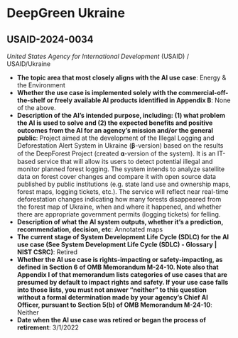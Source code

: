 # DeepGreen Ukraine
## USAID-2024-0034
_United States Agency for International Development_ (USAID) / USAID/Ukraine


+ **The topic area that most closely aligns with the AI use case**: Energy & the Environment
+ **Whether the use case is implemented solely with the commercial-off-the-shelf or freely available AI products identified in Appendix B**: None of the above.
+ **Description of the AI’s intended purpose, including: (1) what problem the AI is used to solve and (2) the expected benefits and positive outcomes from the AI for an agency’s mission and/or the general public**: Project aimed at the development of the Illegal Logging and Deforestation Alert System in Ukraine (𝛃-version) based on the results of  the DeepForest Project (created 𝛂-version of the system). It is an IT-based service that will allow its users to detect potential illegal and monitor planned forest logging. The system intends to analyze satellite data on forest cover changes and compare it with open source data published by public institutions (e.g. state land use and ownership maps, forest maps, logging tickets, etc.). The service will reflect near real-time deforestation changes indicating how many forests disappeared from the forest map of Ukraine, when and where it happened, and whether there are appropriate government permits (logging tickets) for felling.
+ **Description of what the AI system outputs, whether it’s a prediction, recommendation, decision, etc**: Annotated maps
+ **The current stage of System Development Life Cycle (SDLC) for the AI use case (See System Development Life Cycle (SDLC) - Glossary | NIST CSRC)**: Retired
+ **Whether the AI use case is rights-impacting or safety-impacting, as defined in Section 6 of OMB Memorandum M-24-10. Note also that Appendix I of that memorandum lists categories of use cases that are presumed by default to impact rights and safety. If your use case falls into those lists, you must not answer “neither” to this question without a formal determination made by your agency’s Chief AI Officer, pursuant to Section 5(b) of OMB Memorandum M-24-10**: Neither
+ **Date when the AI use case was retired or began the process of retirement**: 3/1/2022
